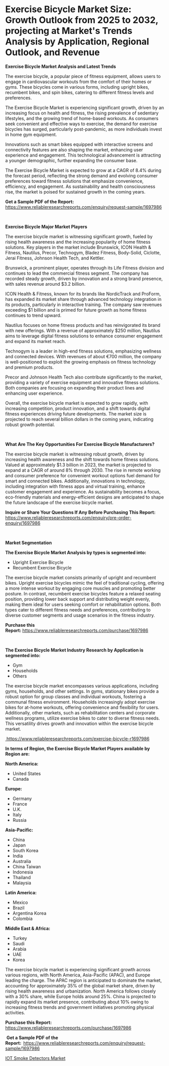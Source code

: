 <p><h1>Exercise Bicycle Market Size: Growth Outlook from 2025 to 2032, projecting at Market's Trends Analysis by Application, Regional Outlook, and Revenue</h1></p><p><strong>Exercise Bicycle Market Analysis and Latest Trends</strong></p>
<p><p>The exercise bicycle, a popular piece of fitness equipment, allows users to engage in cardiovascular workouts from the comfort of their homes or gyms. These bicycles come in various forms, including upright bikes, recumbent bikes, and spin bikes, catering to different fitness levels and preferences. </p><p>The Exercise Bicycle Market is experiencing significant growth, driven by an increasing focus on health and fitness, the rising prevalence of sedentary lifestyles, and the growing trend of home-based workouts. As consumers seek convenient and effective ways to exercise, the demand for exercise bicycles has surged, particularly post-pandemic, as more individuals invest in home gym equipment. </p><p>Innovations such as smart bikes equipped with interactive screens and connectivity features are also shaping the market, enhancing user experience and engagement. This technological advancement is attracting a younger demographic, further expanding the consumer base. </p><p>The Exercise Bicycle Market is expected to grow at a CAGR of 8.4% during the forecast period, reflecting the strong demand and evolving consumer preferences toward fitness solutions that emphasize convenience, efficiency, and engagement. As sustainability and health consciousness rise, the market is poised for sustained growth in the coming years.</p></p>
<p><strong>Get a Sample PDF of the Report:&nbsp;</strong> <a href="https://www.reliableresearchreports.com/enquiry/request-sample/1697986?utm_campaign=2599&utm_medium=2&utm_source=Github&utm_content=ia&utm_term=20022025&utm_id=exercise-bicycle">https://www.reliableresearchreports.com/enquiry/request-sample/1697986</a></p>
<p>&nbsp;</p>
<p><strong>Exercise Bicycle Major Market Players</strong></p>
<p><p>The exercise bicycle market is witnessing significant growth, fueled by rising health awareness and the increasing popularity of home fitness solutions. Key players in the market include Brunswick, ICON Health & Fitness, Nautilus, Precor, Technogym, Bladez Fitness, Body-Solid, Ciclotte, Jerai Fitness, Johnson Health Tech, and Kettler.</p><p>Brunswick, a prominent player, operates through its Life Fitness division and continues to lead the commercial fitness segment. The company has recorded steady growth, driven by innovation and a strong brand presence, with sales revenue around $3.2 billion.</p><p>ICON Health & Fitness, known for its brands like NordicTrack and ProForm, has expanded its market share through advanced technology integration in its products, particularly in interactive training. The company saw revenues exceeding $1 billion and is primed for future growth as home fitness continues to trend upward.</p><p>Nautilus focuses on home fitness products and has reinvigorated its brand with new offerings. With a revenue of approximately $250 million, Nautilus aims to leverage digital fitness solutions to enhance consumer engagement and expand its market reach.</p><p>Technogym is a leader in high-end fitness solutions, emphasizing wellness and connected devices. With revenues of about €700 million, the company is well-positioned to exploit the growing emphasis on fitness technology and premium products.</p><p>Precor and Johnson Health Tech also contribute significantly to the market, providing a variety of exercise equipment and innovative fitness solutions. Both companies are focusing on expanding their product lines and enhancing user experience.</p><p>Overall, the exercise bicycle market is expected to grow rapidly, with increasing competition, product innovation, and a shift towards digital fitness experiences driving future developments. The market size is projected to reach several billion dollars in the coming years, indicating robust growth potential.</p></p>
<p>&nbsp;</p>
<p><strong>What Are The Key Opportunities For Exercise Bicycle Manufacturers?</strong></p>
<p><p>The exercise bicycle market is witnessing robust growth, driven by increasing health awareness and the shift towards home fitness solutions. Valued at approximately $1.3 billion in 2023, the market is projected to expand at a CAGR of around 8% through 2030. The rise in remote working and consumer preference for convenient workout options fuel demand for smart and connected bikes. Additionally, innovations in technology, including integration with fitness apps and virtual training, enhance customer engagement and experience. As sustainability becomes a focus, eco-friendly materials and energy-efficient designs are anticipated to shape the future landscape of the exercise bicycle market.</p></p>
<p><strong>Inquire or Share Your Questions If Any Before Purchasing This Report:</strong> <a href="https://www.reliableresearchreports.com/enquiry/pre-order-enquiry/1697986?utm_campaign=2599&utm_medium=2&utm_source=Github&utm_content=ia&utm_term=20022025&utm_id=exercise-bicycle">https://www.reliableresearchreports.com/enquiry/pre-order-enquiry/1697986</a></p>
<p>&nbsp;</p>
<p><strong>Market Segmentation</strong></p>
<p><strong>The Exercise Bicycle Market Analysis by types is segmented into:</strong></p>
<p><ul><li>Upright Exercise Bicycle</li><li>Recumbent Exercise Bicycle</li></ul></p>
<p><p>The exercise bicycle market consists primarily of upright and recumbent bikes. Upright exercise bicycles mimic the feel of traditional cycling, offering a more intense workout by engaging core muscles and promoting better posture. In contrast, recumbent exercise bicycles feature a relaxed seating position, providing lower back support and distributing weight evenly, making them ideal for users seeking comfort or rehabilitation options. Both types cater to different fitness needs and preferences, contributing to diverse customer segments and usage scenarios in the fitness industry.</p></p>
<p><strong>Purchase this Report:&nbsp;</strong><a href="https://www.reliableresearchreports.com/purchase/1697986?utm_campaign=2599&utm_medium=2&utm_source=Github&utm_content=ia&utm_term=20022025&utm_id=exercise-bicycle">https://www.reliableresearchreports.com/purchase/1697986</a></p>
<p>&nbsp;</p>
<p><strong>The Exercise Bicycle Market Industry Research by Application is segmented into:</strong></p>
<p><ul><li>Gym</li><li>Households</li><li>Others</li></ul></p>
<p><p>The exercise bicycle market encompasses various applications, including gyms, households, and other settings. In gyms, stationary bikes provide a robust option for group classes and individual workouts, fostering a communal fitness environment. Households increasingly adopt exercise bikes for at-home workouts, offering convenience and flexibility for users. Additionally, other markets, such as rehabilitation centers and corporate wellness programs, utilize exercise bikes to cater to diverse fitness needs. This versatility drives growth and innovation within the exercise bicycle market.</p></p>
<p><a href="https://www.reliableresearchreports.com/exercise-bicycle-r1697986?utm_campaign=2599&utm_medium=2&utm_source=Github&utm_content=ia&utm_term=20022025&utm_id=exercise-bicycle">&nbsp;https://www.reliableresearchreports.com/exercise-bicycle-r1697986</a></p>
<p><strong>In terms of Region, the Exercise Bicycle Market Players available by Region are:</strong></p>
<p>
    <p> <strong> North America: </strong>
        <ul>
            <li>United States</li>
            <li>Canada</li>
        </ul>
        </p> 
    <p> <strong> Europe: </strong>
        <ul>
            <li>Germany</li>
            <li>France</li>
            <li>U.K.</li>
            <li>Italy</li>
            <li>Russia</li>
        </ul>
        </p> 
    <p> <strong> Asia-Pacific: </strong>
        <ul>
            <li>China</li>
            <li>Japan</li>
            <li>South Korea</li>
            <li>India</li>
            <li>Australia</li>
            <li>China Taiwan</li>
            <li>Indonesia</li>
            <li>Thailand</li>
            <li>Malaysia</li>
        </ul>
        </p> 
    <p> <strong> Latin America: </strong>
        <ul>
            <li>Mexico</li>
            <li>Brazil</li>
            <li>Argentina Korea</li>
            <li>Colombia</li>
        </ul>
        </p> 
    <p> <strong> Middle East & Africa: </strong>
        <ul>
            <li>Turkey</li>
            <li>Saudi</li>
            <li>Arabia</li>
            <li>UAE</li>
            <li>Korea</li>
        </ul>
    </p>
    </p>
<p><p>The exercise bicycle market is experiencing significant growth across various regions, with North America, Asia-Pacific (APAC), and Europe leading the charge. The APAC region is anticipated to dominate the market, accounting for approximately 35% of the global market share, driven by rising health awareness and urbanization. North America follows closely with a 30% share, while Europe holds around 25%. China is projected to rapidly expand its market presence, contributing about 10% owing to increasing fitness trends and government initiatives promoting physical activities.</p></p>
<p><strong>Purchase this Report: </strong><a href="https://www.reliableresearchreports.com/purchase/1697986?utm_campaign=2599&utm_medium=2&utm_source=Github&utm_content=ia&utm_term=20022025&utm_id=exercise-bicycle">https://www.reliableresearchreports.com/purchase/1697986</a></p>
<p>&nbsp;<strong>Get a Sample PDF of the Report:&nbsp;&nbsp;</strong><a href="https://www.reliableresearchreports.com/enquiry/request-sample/1697986?utm_campaign=2599&utm_medium=2&utm_source=Github&utm_content=ia&utm_term=20022025&utm_id=exercise-bicycle">https://www.reliableresearchreports.com/enquiry/request-sample/1697986</a></p>
<p><strong></strong></p>
<p><p><a href="https://github.com/ahamdyzabira4/Market-Research-Report-List-1/blob/main/iot-smoke-detectors-market.md?utm_campaign=2599&utm_medium=2&utm_source=Github&utm_content=ia&utm_term=20022025&utm_id=exercise-bicycle">IOT Smoke Detectors Market</a></p></p>
